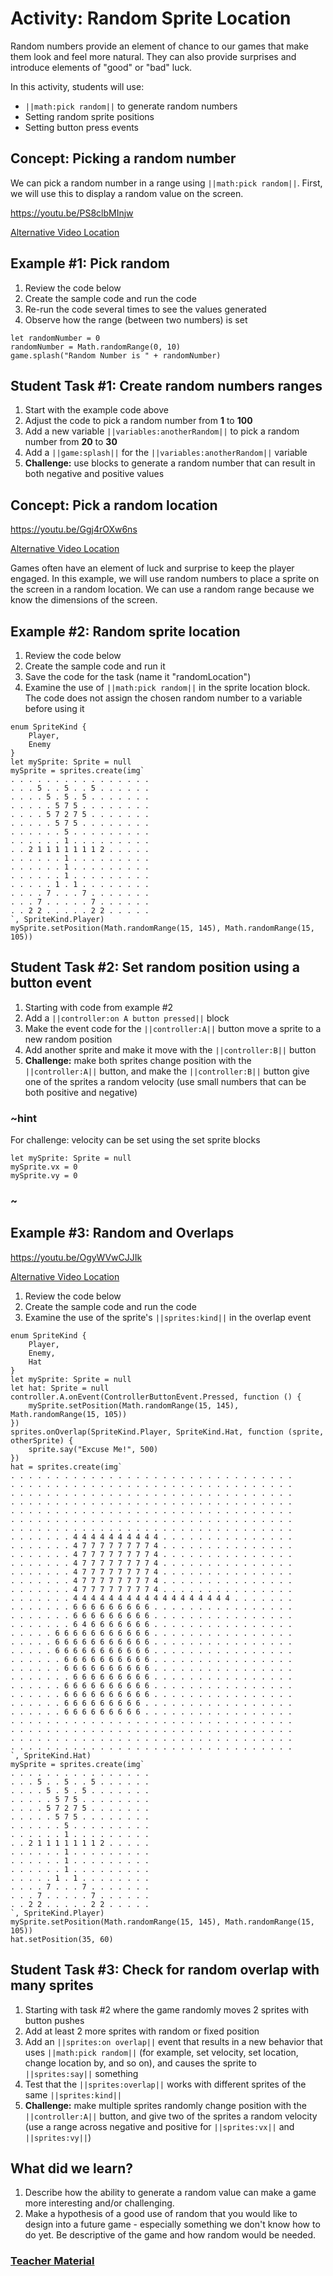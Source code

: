 # Activity: Random Sprite Location

Random numbers provide an element of chance to our games that make them look and feel more natural. They can also provide surprises and introduce elements of "good" or "bad" luck.

In this activity, students will use: 
* ``||math:pick random||`` to generate random numbers
* Setting random sprite positions
* Setting button press events

## Concept: Picking a random number

We can pick a random number in a range using ``||math:pick random||``. First, we will use this to display a random value on the screen.

https://youtu.be/PS8clbMInjw

[Alternative Video Location](https://aka.ms/40544a-randomsplash)

## Example #1: Pick random

1. Review the code below
2. Create the sample code and run the code
3. Re-run the code several times to see the values generated
4. Observe how the range (between two numbers) is set

```blocks
let randomNumber = 0
randomNumber = Math.randomRange(0, 10)
game.splash("Random Number is " + randomNumber)
```

## Student Task #1: Create random numbers ranges

1. Start with the example code above
2. Adjust the code to pick a random number from **1** to **100**
3. Add a new variable ``||variables:anotherRandom||`` to pick a random number from **20** to **30**
4. Add a ``||game:splash||`` for the ``||variables:anotherRandom||`` variable
5. **Challenge:** use blocks to generate a random number that can result in both negative and positive values

## Concept: Pick a random location

https://youtu.be/Ggj4rOXw6ns

[Alternative Video Location](https://aka.ms/40544a-randomposition)

Games often have an element of luck and surprise to keep the player engaged. In this example, we will use random numbers to place a sprite on the screen in a random location. We can use a random range because we know the dimensions of the screen.

## Example #2: Random sprite location

1. Review the code below
2. Create the sample code and run it
3. Save the code for the task (name it "randomLocation")
4. Examine the use of ``||math:pick random||`` in the sprite location block. The code does not assign the chosen random number to a variable before using it

```blocks
enum SpriteKind {
    Player,
    Enemy
}
let mySprite: Sprite = null
mySprite = sprites.create(img`
. . . . . . . . . . . . . . . . 
. . . 5 . . 5 . . 5 . . . . . . 
. . . . 5 . 5 . 5 . . . . . . . 
. . . . . 5 7 5 . . . . . . . . 
. . . . 5 7 2 7 5 . . . . . . . 
. . . . . 5 7 5 . . . . . . . . 
. . . . . . 5 . . . . . . . . . 
. . . . . . 1 . . . . . . . . . 
. . 2 1 1 1 1 1 1 1 2 . . . . . 
. . . . . . 1 . . . . . . . . . 
. . . . . . 1 . . . . . . . . . 
. . . . . . 1 . . . . . . . . . 
. . . . . 1 . 1 . . . . . . . . 
. . . . 7 . . . 7 . . . . . . . 
. . . 7 . . . . . 7 . . . . . . 
. . 2 2 . . . . . 2 2 . . . . . 
`, SpriteKind.Player)
mySprite.setPosition(Math.randomRange(15, 145), Math.randomRange(15, 105))
```

## Student Task #2: Set random position using a button event

1. Starting with code from example #2
2. Add a ``||controller:on A button pressed||`` block
3. Make the event code for the ``||controller:A||`` button move a sprite to a new random position
4. Add another sprite and make it move with the ``||controller:B||`` button
5. **Challenge:** make both sprites change position with the ``||controller:A||`` button, and make the ``||controller:B||`` button give one of the sprites a random velocity (use small numbers that can be both positive and negative)

### ~hint

For challenge: velocity can be set using the set sprite blocks

```block
let mySprite: Sprite = null
mySprite.vx = 0
mySprite.vy = 0
```

### ~

## Example #3: Random and Overlaps

https://youtu.be/OgyWVwCJJIk

[Alternative Video Location](https://aka.ms/40544a-randompositionoverlap)

1. Review the code below
2. Create the sample code and run the code
3. Examine the use of the sprite's ``||sprites:kind||`` in the overlap event

```blocks
enum SpriteKind {
    Player,
    Enemy,
    Hat
}
let mySprite: Sprite = null
let hat: Sprite = null
controller.A.onEvent(ControllerButtonEvent.Pressed, function () {
    mySprite.setPosition(Math.randomRange(15, 145), Math.randomRange(15, 105))
})
sprites.onOverlap(SpriteKind.Player, SpriteKind.Hat, function (sprite, otherSprite) {
    sprite.say("Excuse Me!", 500)
})
hat = sprites.create(img`
. . . . . . . . . . . . . . . . . . . . . . . . . . . . . . . . 
. . . . . . . . . . . . . . . . . . . . . . . . . . . . . . . . 
. . . . . . . . . . . . . . . . . . . . . . . . . . . . . . . . 
. . . . . . . . . . . . . . . . . . . . . . . . . . . . . . . . 
. . . . . . . . . . . . . . . . . . . . . . . . . . . . . . . . 
. . . . . . . . . . . . . . . . . . . . . . . . . . . . . . . . 
. . . . . . . . . . . . . . . . . . . . . . . . . . . . . . . . 
. . . . . . . 4 4 4 4 4 4 4 4 4 4 . . . . . . . . . . . . . . . 
. . . . . . . 4 7 7 7 7 7 7 7 7 4 . . . . . . . . . . . . . . . 
. . . . . . . 4 7 7 7 7 7 7 7 7 4 . . . . . . . . . . . . . . . 
. . . . . . . 4 7 7 7 7 7 7 7 7 4 . . . . . . . . . . . . . . . 
. . . . . . . 4 7 7 7 7 7 7 7 7 4 . . . . . . . . . . . . . . . 
. . . . . . . 4 7 7 7 7 7 7 7 7 4 . . . . . . . . . . . . . . . 
. . . . . . . 4 7 7 7 7 7 7 7 7 4 . . . . . . . . . . . . . . . 
. . . . . . . 4 4 4 4 4 4 4 4 4 4 4 4 4 4 4 4 4 4 . . . . . . . 
. . . . . . . 6 6 6 6 6 6 6 6 6 . . . . . . . . . . . . . . . . 
. . . . . . . 6 6 6 6 6 6 6 6 6 . . . . . . . . . . . . . . . . 
. . . . . . . 6 4 6 6 6 6 6 6 6 . . . . . . . . . . . . . . . . 
. . . . . 6 6 6 6 6 6 6 6 6 6 6 . . . . . . . . . . . . . . . . 
. . . . . 6 6 6 6 6 6 6 6 6 6 6 . . . . . . . . . . . . . . . . 
. . . . . 6 6 6 6 6 6 6 6 6 6 6 . . . . . . . . . . . . . . . . 
. . . . . . 6 6 6 6 6 6 6 6 6 6 . . . . . . . . . . . . . . . . 
. . . . . . 6 6 6 6 6 6 6 6 6 6 . . . . . . . . . . . . . . . . 
. . . . . . . 6 6 6 6 6 6 6 6 6 . . . . . . . . . . . . . . . . 
. . . . . . 6 6 6 6 6 6 6 6 6 6 . . . . . . . . . . . . . . . . 
. . . . . . 6 6 6 6 6 6 6 6 6 6 . . . . . . . . . . . . . . . . 
. . . . . . 6 6 6 6 6 6 6 6 6 . . . . . . . . . . . . . . . . . 
. . . . . . 6 6 6 6 6 6 6 6 6 . . . . . . . . . . . . . . . . . 
. . . . . . . . . . . . . . . . . . . . . . . . . . . . . . . . 
. . . . . . . . . . . . . . . . . . . . . . . . . . . . . . . . 
. . . . . . . . . . . . . . . . . . . . . . . . . . . . . . . . 
. . . . . . . . . . . . . . . . . . . . . . . . . . . . . . . . 
`, SpriteKind.Hat)
mySprite = sprites.create(img`
. . . . . . . . . . . . . . . . 
. . . 5 . . 5 . . 5 . . . . . . 
. . . . 5 . 5 . 5 . . . . . . . 
. . . . . 5 7 5 . . . . . . . . 
. . . . 5 7 2 7 5 . . . . . . . 
. . . . . 5 7 5 . . . . . . . . 
. . . . . . 5 . . . . . . . . . 
. . . . . . 1 . . . . . . . . . 
. . 2 1 1 1 1 1 1 1 2 . . . . . 
. . . . . . 1 . . . . . . . . . 
. . . . . . 1 . . . . . . . . . 
. . . . . . 1 . . . . . . . . . 
. . . . . 1 . 1 . . . . . . . . 
. . . . 7 . . . 7 . . . . . . . 
. . . 7 . . . . . 7 . . . . . . 
. . 2 2 . . . . . 2 2 . . . . . 
`, SpriteKind.Player)
mySprite.setPosition(Math.randomRange(15, 145), Math.randomRange(15, 105))
hat.setPosition(35, 60)
```

## Student Task #3: Check for random overlap with many sprites

1. Starting with task #2 where the game randomly moves 2 sprites with button pushes
2. Add at least 2 more sprites with random or fixed position
3. Add an ``||sprites:on overlap||`` event that results in a new behavior that uses ``||math:pick random||`` (for example, set velocity, set location, change location by, and so on), and causes the sprite to ``||sprites:say||`` something
4. Test that the ``||sprites:overlap||`` works with different sprites of the same ``||sprites:kind||``
5. **Challenge:** make multiple sprites randomly change position with the ``||controller:A||`` button, and give two of the sprites a random velocity (use a range across negative and positive for ``||sprites:vx||`` and ``||sprites:vy||``)

## What did we learn? 

1. Describe how the ability to generate a random value can make a game more interesting and/or challenging.
2. Make a hypothesis of a good use of random that you would like to design into a future game - especially something we don't know how to do yet. Be descriptive of the game and how random would be needed.

### [Teacher Material](/courses/csintro1/about/teachers)
